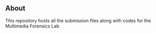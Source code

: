 ## About
This repository hosts all the submission files along with codes for the Multimedia Forensics Lab
